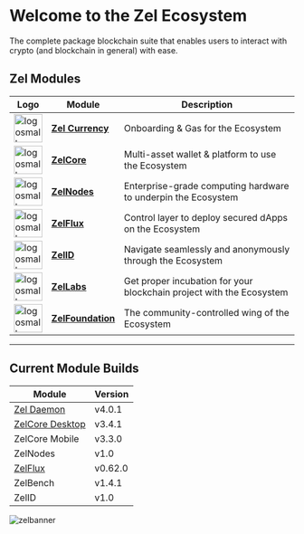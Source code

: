 # Welcome to the Zel Ecosystem

The complete package blockchain suite that enables users to interact with crypto (and blockchain in general)
with ease.

## Zel Modules

| Logo | Module | Description |
| ---- | ------ | ----------- |
| <img src="/img/Zel-Round.png" alt="logosmall" width="50"/> | <a href="/zel/index.html"> <b>Zel Currency</b></a> | Onboarding & Gas for the Ecosystem | <br>
| <img src="/img/ZelCore-Round.png" alt="logosmall" width="50"/> | <a href="/zelcore/index.html"> <b>ZelCore</b></a> | Multi-asset wallet & platform to use the Ecosystem | <br>
| <img src="/img/ZelNodes-Round.png" alt="logosmall" width="50"/> |  <a href="/zelnodes/index.html"><b>ZelNodes</b></a> | Enterprise-grade computing hardware to underpin the Ecosystem | <br>
| <img src="/img/ZelNodes-Round.png" alt="logosmall" width="50"/> |  <a href="/zelflux/index.html"><b>ZelFlux</b></a> | Control layer to deploy secured dApps on the Ecosystem | <br>
| <img src="/img/ZelID-Round.png" alt="logosmall" width="50"/> |  <a href="/zelid/index.html"><b>ZelID</b></a> | Navigate seamlessly and anonymously through the Ecosystem | <br>
| <img src="/img/ZelLabs-Round.png" alt="logosmall" width="50"/> |  <a href="/zellabs/index.html"><b>ZelLabs</b></a> | Get proper incubation for your blockchain project with the Ecosystem | <br>
| <img src="/img/Zel-Round.png" alt="logosmall" width="50"/> |  <a href="/zelfoundation/index.html"><b>ZelFoundation</b></a> | The community-controlled wing of the Ecosystem | <br>

---

## Current Module Builds
| Module | Version |
| ------ | ------- |
|<a href="https://github.com/zelcash/zelcash">Zel Daemon</a> | v4.0.1 | <br>
|<a href="https://zel.network/project/zelcore/download.html">ZelCore Desktop</a> | v3.4.1 | <br>
|ZelCore Mobile | v3.3.0 | <br>
|ZelNodes | v1.0 | <br>
|<a href="https://github.com/zelcash/zelflux/releases">ZelFlux</a> | v0.62.0 | <br>
|ZelBench | v1.4.1 | <br>
|ZelID | v1.0 | <br>

![zelbanner](/img/ZelComposite_BlackBG.png)

